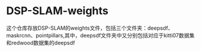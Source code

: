 # DSP-SLAM-weights
这个仓库存放DSP-SLAM的weights文件，包括三个文件夹：deepsdf、maskrcnn、pointpillars,其中，deepsdf文件夹中又分别包括对应于kitti07数据集和redwood数据集的deepsdf
